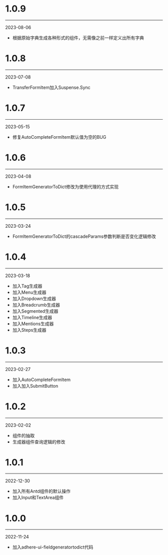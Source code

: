 # 1.0.9

***

2023-08-06

* 根据原始字典生成各种形式的组件，无需像之前一样定义出所有字典

# 1.0.8

***

2023-07-08

* TransferFormItem加入Suspense.Sync

# 1.0.7

***

2023-05-15

* 修复AutoCompleteFormItem默认值为空的BUG

# 1.0.6

***

2023-04-08

* FormItemGeneratorToDict修改为使用代理的方式实现

# 1.0.5

***

2023-03-24

* FormItemGeneratorToDict的cascadeParams参数判断是否变化逻辑修改

# 1.0.4

***

2023-03-18

* 加入Tag生成器
* 加入Menu生成器
* 加入Dropdown生成器
* 加入Breadcrumb生成器
* 加入Segmented生成器
* 加入Timeline生成器
* 加入Mentions生成器
* 加入Steps生成器

# 1.0.3

***

2023-02-27

* 加入AutoCompleteFormItem
* 加入加入SubmitButton

# 1.0.2

***

2023-02-02

* 组件的抽取
* 生成器组件查询逻辑的修改

# 1.0.1

***

2022-12-30

* 加入所有Antd组件的默认操作
* 加入Input和TextArea组件

# 1.0.0

***

2022-11-24

* 加入adhere-ui-fieldgeneratortodict代码
